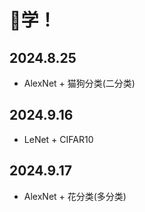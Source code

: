 # 🫵学！

## 2024.8.25

- AlexNet + 猫狗分类(二分类)

## 2024.9.16

- LeNet + CIFAR10

## 2024.9.17

- AlexNet + 花分类(多分类)
